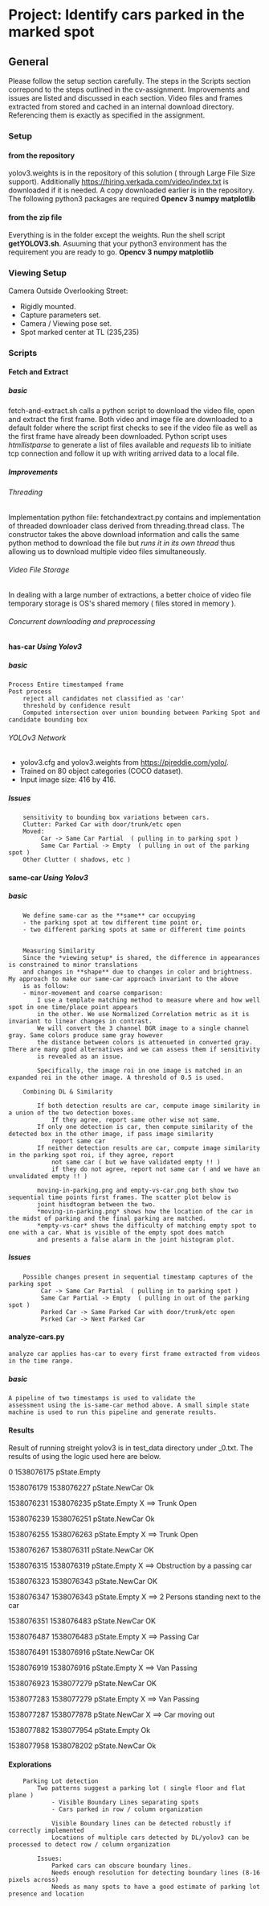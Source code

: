 
# Project: Identify cars parked in the marked spot 

## General
Please follow the setup section carefully. The steps in the Scripts section correpond to the steps outlined in the cv-assignment. Improvements and issues are listed and discussed in each section. Video files and frames extracted from stored and cached in an internal download directory. Referencing them is exactly as specified in the assignment. 



### Setup 
#### from the repository
yolov3.weights is in the repository of this solution ( through Large File Size support). Additionally https://hiring.verkada.com/video/index.txt is downloaded if it is needed. A copy downloaded earlier is in the repository. 
The following python3 packages are required
**Opencv 3
numpy
matplotlib**

#### from the zip file
Everything is in the folder except the weights. Run the shell script **getYOLOV3.sh**. Asuuming that your python3 environment has the requirement you are ready to go. 
**Opencv 3
numpy
matplotlib**
### Viewing Setup
Camera Outside Overlooking Street:
 -  Rigidly mounted. 
 -  Capture parameters set. 
 -  Camera / Viewing pose set.
 -  Spot marked center at TL (235,235)

### Scripts
#### Fetch and Extract
##### basic
fetch-and-extract.sh calls a python script to download the video file, open and extract the first frame. Both video and image file are downloaded to a default folder where the script first checks to see if the video file as well as the first frame have already been downloaded. Python script uses *htmllistparse* to generate a list of files available and *requests* lib to initiate tcp connection and follow it up with writing arrived data to a local file. 
##### Improvements
###### Threading
Implementation python file: fetchandextract.py contains and implementation of threaded downloader class derived from threading.thread class. The constructor takes the above download information and calls the same python method to download the file but *runs it in its own thread* thus allowing us to download multiple video files simultaneously. 
###### Video File Storage
In dealing with a large number of extractions, a better choice of video file temporary storage is OS's shared memory ( files stored in memory ). 
###### Concurrent downloading and preprocessing
		
#### has-car *Using Yolov3*
##### basic
	Process Entire timestamped frame
	Post process
		reject all candidates not classified as 'car'
		threshold by confidence result
		Computed intersection over union bounding between Parking Spot and candidate bounding box
		
###### YOLOv3 Network
 -  yolov3.cfg and yolov3.weights from https://pjreddie.com/yolo/.
 -  Trained on 80 object categories (COCO dataset). 
 -  Input image size: 416 by 416. 
 	
##### Issues
		sensitivity to bounding box variations between cars. 
		Clutter: Parked Car with door/trunk/etc open
		Moved: 
			 Car -> Same Car Partial  ( pulling in to parking spot )
			 Same Car Partial -> Empty  ( pulling in out of the parking spot )
		Other Clutter ( shadows, etc )
			 
#### same-car *Using Yolov3*
##### basic
		We define same-car as the **same** car occupying 
		- the parking spot at tow different time point or,
		- two different parking spots at same or different time points 
		
	
		Measuring Similarity 
		Since the *viewing setup* is shared, the difference in appearances is constrained to minor translations 
		and changes in **shape** due to changes in color and brightness. My approach to make our same-car approach invariant to the above 
		is as follow:
		- minor-movement and coarse comparison:
			I use a template matching method to measure where and how well spot in one time/place point appears 
			in the other. We use Normalized Correlation metric as it is invariant to linear changes in contrast.
			We will convert the 3 channel BGR image to a single channel gray. Same colors produce same gray however 
			the distance between colors is attenueted in converted gray. There are many good alternatives and we can assess them if sensitivity 
			is revealed as an issue. 
			
			Specifically, the image roi in one image is matched in an expanded roi in the other image. A threshold of 0.5 is used. 
			
		Combining DL & Similarity

			If both detection results are car, compute image similarity in a union of the two detection boxes. 
				If they agree, report same other wise not same. 
			If only one detection is car, then compute similarity of the detected box in the other image, if pass image similarity 
				report same car
			If neither detection results are car, compute image similarity in the parking spot roi, if they agree, report 
				not same car ( but we have validated empty !! )
				if they do not agree, report not same car ( and we have an unvalidated empty !! )
				
		    moving-in-parking.png and empty-vs-car.png both show two sequential time points first frames. The scatter plot below is
			joint hisdtogram between the two. 
			*moving-in-parking.png* shows how the location of the car in the midst of parking and the final parking are matched. 
			*empty-vs-car* shows the difficulty of matching empty spot to one with a car. What is visible of the empty spot does match
			and presents a false alarm in the joint histogram plot. 
				
##### Issues
		Possible changes present in sequential timestamp captures of the parking spot
			 Car -> Same Car Partial  ( pulling in to parking spot )
			 Same Car Partial -> Empty  ( pulling in out of the parking spot )
			 Parked Car -> Same Parked Car with door/trunk/etc open
			 Psrked Car -> Next Parked Car


#### analyze-cars.py 
	analyze car applies has-car to every first frame extracted from videos in the time range. 
##### basic	
	A pipeline of two timestamps is used to validate the 
	assessment using the is-same-car method above. A small simple state machine is used to run this pipeline and generate results. 

#### Results
Result of running streight yolov3 is in test_data directory under _0.txt. The results of using the logic used here are below. 

0     		   1538076175       pState.Empty

1538076179     1538076227       pState.NewCar  Ok

1538076231     1538076235       pState.Empty   X ==> Trunk Open

1538076239     1538076251       pState.NewCar  Ok

1538076255     1538076263       pState.Empty   X ==> Trunk Open

1538076267     1538076311       pState.NewCar  OK

1538076315     1538076319       pState.Empty   X ==> Obstruction by a passing car

1538076323     1538076343       pState.NewCar  OK

1538076347     1538076343       pState.Empty   X ==> 2 Persons standing next to the car

1538076351     1538076483       pState.NewCar  OK

1538076487     1538076483       pState.Empty   X ==>  Passing Car

1538076491     1538076916       pState.NewCar  OK

1538076919     1538076916       pState.Empty   X ==> Van Passing

1538076923     1538077279       pState.NewCar  OK

1538077283     1538077279       pState.Empty   X ==> Van Passing

1538077287     1538077878       pState.NewCar  X ==> Car moving out

1538077882     1538077954       pState.Empty   Ok

1538077958     1538078202       pState.NewCar  Ok
	

#### Explorations
		Parking Lot detection
			Two patterns suggest a parking lot ( single floor and flat plane )
				- Visible Boundary Lines separating spots
				- Cars parked in row / column organization
				
				Visible Boundary lines can be detected robustly if correctly implemented 
				Locations of multiple cars detected by DL/yolov3 can be processed to detect row / column organization
			
			Issues: 
				Parked cars can obscure boundary lines.
				Needs enough resolution for detecting boundary lines (8-16 pixels across)
				Needs as many spots to have a good estimate of parking lot presence and location
				

	



